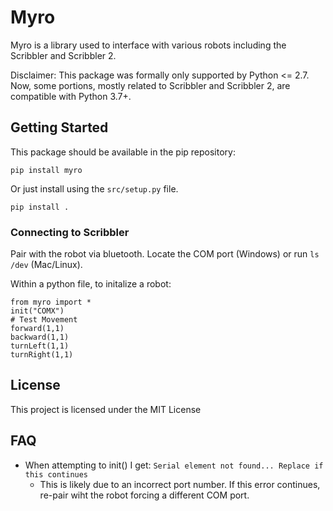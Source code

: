 # Myro

Myro is a library used to interface with various robots including the Scribbler and Scribbler 2.

Disclaimer: This package was formally only supported by Python &lt;= 2.7. Now, some portions, mostly related to Scribbler and Scribbler 2, are compatible with Python 3.7+.

## Getting Started

This package should be available in the pip repository:

    pip install myro

Or just install using the `src/setup.py` file.

    pip install .

### Connecting to Scribbler

Pair with the robot via bluetooth.
Locate the COM port (Windows) or run `ls /dev` (Mac/Linux).

Within a python file, to initalize a robot:

    from myro import *
    init("COMX")
    # Test Movement
    forward(1,1)
    backward(1,1)
    turnLeft(1,1)
    turnRight(1,1)

## License

This project is licensed under the MIT License

## FAQ

-   When attempting to init() I get: `Serial element not found... Replace if this continues`
    -   This is likely due to an incorrect port number. If this error continues, re-pair wiht the robot forcing a different COM port.
